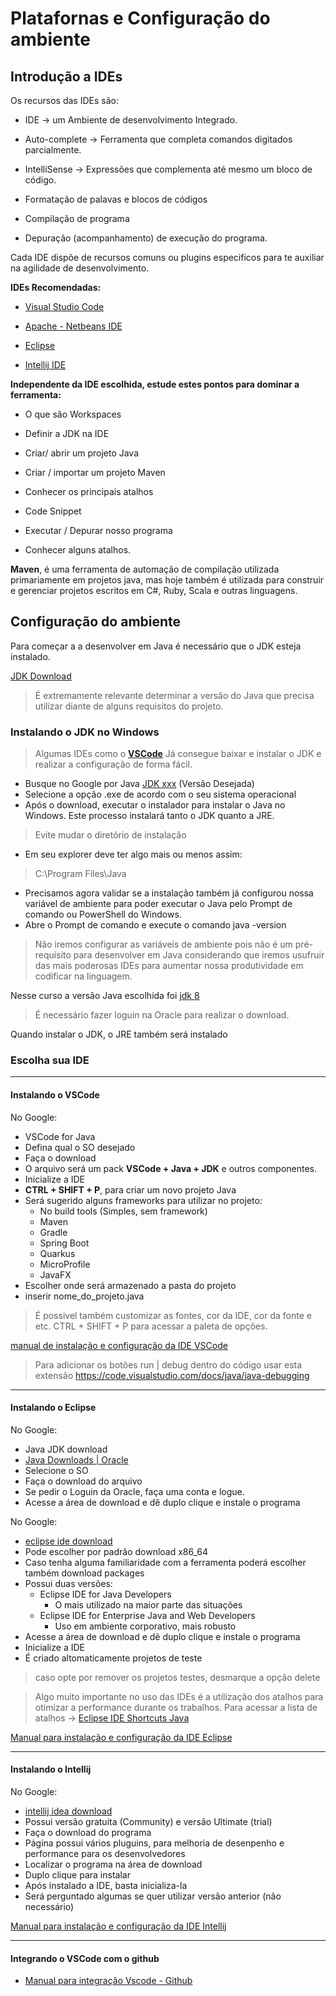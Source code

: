 # Platafornas e Configuração do ambiente

## Introdução a IDEs

Os recursos das IDEs são:

* IDE -> um Ambiente de desenvolvimento Integrado.

* Auto-complete -> Ferramenta que completa comandos digitados parcialmente.

* IntelliSense -> Expressões que complementa até mesmo um bloco de código.

* Formatação de palavas e blocos de códigos

* Compilação de programa

* Depuração (acompanhamento) de execução do programa.

Cada IDE dispõe de recursos comuns ou plugins especificos para te auxiliar na agilidade de desenvolvimento.

**IDEs Recomendadas:**

* [Visual Studio Code](https://code.visualstudio.com/)

* [Apache - Netbeans IDE](https://netbeans.apache.org/front/main/index.html)

* [Eclipse](https://eclipseide.org/)

* [Intellij IDE](https://eclipseide.org/)

**Independente da IDE escolhida, estude estes pontos para dominar a ferramenta:**

* O que são Workspaces

* Definir a JDK na IDE

* Criar/ abrir um projeto Java

* Criar / importar um projeto Maven

* Conhecer os principais atalhos

* Code Snippet

* Executar / Depurar nosso programa

* Conhecer alguns atalhos.

**Maven**, é uma ferramenta de automação de compilação utilizada primariamente em projetos java, mas hoje também é utilizada para construir e gerenciar projetos escritos em C#, Ruby, Scala e outras linguagens.

## Configuração do ambiente

Para começar a a desenvolver em Java é necessário que o JDK esteja instalado.

[JDK Download](https://www.oracle.com/java/technologies/downloads/)
  
> É extremamente relevante determinar a versão do Java que precisa utilizar diante de alguns requisitos do projeto.

### Instalando o JDK no Windows
>
> Algumas IDEs como o **[VSCode](https://code.visualstudio.com/Download)** Já consegue baixar e instalar o JDK e realizar a configuração de forma fácil.

* Busque no Google por Java [JDK xxx](https://www.oracle.com/java/technologies/downloads/#jdk22-windows) (Versão Desejada)
* Selecione a opção .exe de acordo com o seu sistema operacional
* Após o download, executar o instalador para instalar o Java no Windows. Este processo instalará tanto o JDK quanto a JRE.

> Evite mudar o diretório de instalação

* Em seu explorer deve ter algo mais ou menos assim:

> C:\Program Files\Java

* Precisamos agora validar se a instalação também já configurou nossa variável de ambiente para poder executar o Java pelo Prompt de comando ou PowerShell do Windows.
* Abre o Prompt de comando e execute o comando java -version

> Não iremos configurar as variáveis de ambiente pois não é um pré-requisito para desenvolver em Java considerando que iremos usufruir das mais poderosas IDEs para aumentar nossa produtividade em codificar na linguagem.

Nesse curso a versão Java escolhida foi [jdk 8](https://www.oracle.com/br/java/technologies/javase/javase8-archive-downloads.html)
> É necessário fazer loguin na Oracle para realizar o download.

Quando instalar o JDK, o JRE também será instalado

### Escolha sua IDE

---

#### Instalando o VSCode

 No Google:

* VSCode for Java
* Defina qual o SO desejado
* Faça o download
* O arquivo será um pack **VSCode + Java + JDK** e outros componentes.
* Inicialize a IDE
* **CTRL + SHIFT + P**, para criar um novo projeto Java
* Será sugerido alguns frameworks para utilizar no projeto:
  * No build tools (Simples, sem framework)
  * Maven
  * Gradle
  * Spring Boot
  * Quarkus
  * MicroProfile
  * JavaFX
* Escolher onde será armazenado a pasta do projeto
* inserir nome_do_projeto.java

> É possivel também customizar as fontes, cor da IDE, cor da fonte e etc.
> CTRL + SHIFT + P para acessar a paleta de opções.

[manual de instalação e configuração da IDE VSCode](https://balta.io/blog/visual-studio-code-instalacao-customizacao#:~:text=A%20instala%C3%A7%C3%A3o%20no%20Linux%20%C3%A9,Download%20voc%C3%AA%20ter%C3%A1%20um%20pacote%20.)

> Para adicionar os botões run | debug dentro do código usar esta extensão <https://code.visualstudio.com/docs/java/java-debugging>

---

#### Instalando o Eclipse

No Google:

* Java JDK download
* [Java Downloads | Oracle](https://www.oracle.com/java/technologies/downloads/)
* Selecione o SO
* Faça o download do arquivo
* Se pedir o Loguin da Oracle, faça uma conta e logue.
* Acesse a área de download e dê duplo clique  e instale o programa

No Google:

* [eclipse ide download](https://www.eclipse.org/downloads/)
* Pode escolher por padrão download x86_64
* Caso tenha alguma familiaridade com a ferramenta poderá escolher também download packages
* Possui duas versões:
  * Eclipse IDE for Java Developers
    * O mais utilizado na maior parte das situações
  * Eclipse IDE for Enterprise Java and Web Developers
    * Uso em ambiente corporativo, mais robusto
* Acesse a área de download e dê duplo clique  e instale o programa
* Inicialize a IDE
* É criado altomaticamente projetos de teste

 > caso opte por remover os projetos testes, desmarque a opção delete

> Algo muito importante no uso das IDEs é a utilização dos atalhos para otimizar a performance durante os trabalhos.
> Para acessar a lista de atalhos -> [Eclipse IDE Shortcuts Java](https://www.geeksforgeeks.org/most-used-eclipse-keyboard-shortcuts-that-every-java-developer-should-know/)

[Manual para instalação e configuração da IDE Eclipse](https://www.ibm.com/docs/pt-br/maximo-anywhere/7.6.4?topic=container-installing-integrated-development-environment)

---

#### Instalando o Intellij

No Google:

* [intellij idea download](https://www.jetbrains.com/idea/download/?section=windows)
* Possui versão gratuita (Community)  e versão Ultimate (trial)
* Faça o download do programa
* Página possui vários pluguins, para melhoria de desenpenho e performance para os desenvolvedores
* Localizar o programa na área de download
* Duplo clique para instalar
* Após instalado a IDE, basta inicializa-la
* Será perguntado algumas se quer utilizar versão anterior (não necessário)

[Manual para instalação e configuração da IDE Intellij](https://www.jetbrains.com/help/idea/installation-guide.html)

---

#### Integrando o VSCode com o github

* [Manual para integração Vscode - Github](https://www.dio.me/articles/passo-a-passo-para-integracao-do-github-com-vscode)
